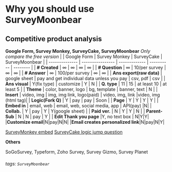 # Why you should use SurveyMoonbear
## Competitive product analysis
**Google Form, Survey Monkey, SurveyCake, SurveyMoonbear**
*Only compare the free version*
|                | Google Form      | Survey Monkey | SurveyCake | SurveyMoonbear |
| -------------- | ---------------- | ------------- | ---------- | -------- |
| **# Created**  | ∞                | ∞             | ∞          | ∞        |
| **# Question** | ∞                | 10/per survey | ∞          | ∞        |
| **# Answer**   | ∞                | 100/per survey | ∞          | ∞        |
| **Ans export(raw data)** | google sheet     | pay and get individual data unless you pay     | csv, pdf     | csv      |
| **Ans visual** | Y(fix type)      | customize     | Y          | N        |
| **Q. type**    | 11               | 15            | at least 10    | at least 5  |
| **Theme**      | color, banner, logo    | bg, template  | banner, text   | N        |
| **Insert**     | video, img | img, img link, logo(paid) | video, img, link  |video, img (html tag)|
| **Logic(Fork Q)**      | Y                | pay       | pay    | Soon |
| **Page**       | Y                | Y             | Y          | Y        |
| **Embed in**   | email, web       | email, web, social media, app              | API(pay)  |N|
| **Collab.**    | Y                | pay       | Y          | Y(google sheet) |
| **Paid ver.**  | N                | Y             | Y          | N        |
| **Parent-Sub**  | N       | N             | pay     | Y        |
| **Edit Thank you page** |Y, no text box | N|Y|Y|
|**Customize email**|N|pay|N|N|
|**Email creates personalized link**|N|pay|N|Y|


[SurveyMonkey embed](https://i.imgur.com/zoKfksN.png)
[SurveyCake logic jump question](https://www.youtube.com/watch?v=okqZiH5sWKc)

**Others**

SoGoSurvey, Typeform, Zoho Survey, Survey Gizmo, Survey Planet

###### tags: `SurveyMoonbear`
